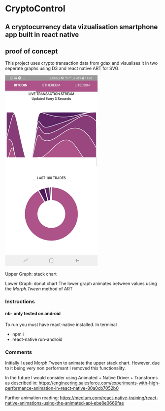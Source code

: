 # CryptoControl #

## A cryptocurrency data vizualisation smartphone app built in react native ##

## proof of concept ##

This project uses crypto transaction data from gdax and visualises it in two seperate graphs using D3 and react native ART for SVG.



<img src="ae8bb5ad-08e2-4170-9148-a535be91a2f0.jpeg" width="300">

Upper Graph: stack chart

Lower Graph: donut chart
The lower graph animates between values using the *Morph.Tween* method of ART


### Instructions ###

#### nb- only tested on android ####

To run you must have react-native installed.
In terminal
- npm i
- react-native run-android

### Comments ###

Initially I used Morph.Tween to animate the upper stack chart. However, due to it being very non performant I removed this functionality.

In the future I would consider using Animated + Native Driver + Transforms as described in: https://engineering.salesforce.com/experiments-with-high-performance-animation-in-react-native-80a0cb7052b0

Further animation reading:
https://medium.com/react-native-training/react-native-animations-using-the-animated-api-ebe8e0669fae
